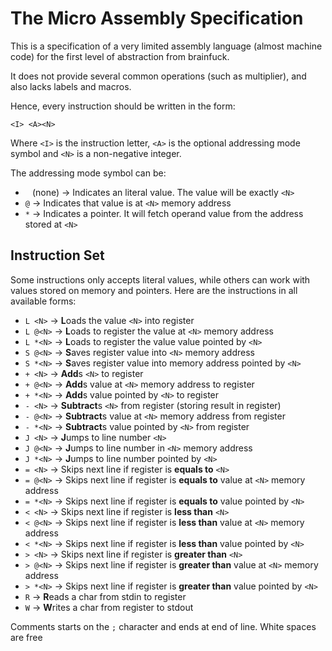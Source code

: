 
# The Micro Assembly Specification #

This is a specification of a very limited assembly language (almost machine code)
for the first level of abstraction from brainfuck.

It does not provide several common operations (such as multiplier), and also lacks
labels and macros.

Hence, every instruction should be written in the form:

    <I> <A><N>

Where `<I>` is the instruction letter, `<A>` is the optional addressing mode symbol
and `<N>` is a non-negative integer.

The addressing mode symbol can be:

* ` ` (none)  -> Indicates an literal value. The value will be exactly `<N>`
* `@`        -> Indicates that value is at `<N>` memory address
* `*`        -> Indicates a pointer. It will fetch operand value from the address stored at `<N>`

## Instruction Set ##

Some instructions only accepts literal values, while others can work with values
stored on memory and pointers. Here are the instructions in all available forms:

* `L <N>`     -> **L**oads the value `<N>` into register
* `L @<N>`    -> **L**oads to register the value at `<N>` memory address
* `L *<N>`    -> **L**oads to register the value value pointed by `<N>`
* `S @<N>`    -> **S**aves register value into `<N>` memory address
* `S *<N>`    -> **S**aves register value into memory address pointed by `<N>`
* `+ <N>`     -> **Add**s `<N>` to register
* `+ @<N>`    -> **Add**s value at `<N>` memory address to register
* `+ *<N>`    -> **Add**s value pointed by `<N>` to register
* `- <N>`     -> **Subtract**s `<N>` from register (storing result in register)
* `- @<N>`    -> **Subtract**s value at `<N>` memory address from register
* `- *<N>`    -> **Subtract**s value pointed by `<N>` from register
* `J <N>`     -> **J**umps to line number `<N>`
* `J @<N>`    -> **J**umps to line number in `<N>` memory address
* `J *<N>`    -> **J**umps to line number pointed by `<N>`
* `= <N>`     -> Skips next line if register is **equals to** `<N>`
* `= @<N>`    -> Skips next line if register is **equals to** value at `<N>` memory address
* `= *<N>`    -> Skips next line if register is **equals to** value pointed by `<N>`
* `< <N>`     -> Skips next line if register is **less than** `<N>`
* `< @<N>`    -> Skips next line if register is **less than** value at `<N>` memory address
* `< *<N>`    -> Skips next line if register is **less than** value pointed by `<N>`
* `> <N>`     -> Skips next line if register is **greater than** `<N>`
* `> @<N>`    -> Skips next line if register is **greater than** value at `<N>` memory address
* `> *<N>`    -> Skips next line if register is **greater than** value pointed by `<N>`
* `R`         -> **R**eads a char from stdin to register
* `W`         -> **W**rites a char from register to stdout


Comments starts on the `;` character and ends at end of line. White spaces are free

